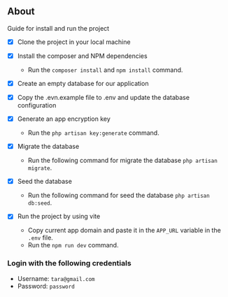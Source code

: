 ## About

Guide for install and run the project

-   [x] Clone the project in your local machine
-   [x] Install the composer and NPM dependencies
    -   Run the `composer install` and `npm install` command.
-   [x] Create an empty database for our application
-   [x] Copy the .evn.example file to .env and update the database configuration
-   [x] Generate an app encryption key
    -   Run the `php artisan key:generate` command.
-   [x] Migrate the database
    -   Run the following command for migrate the database `php artisan migrate`.
-   [x] Seed the database
    -   Run the following command for seed the database `php artisan db:seed`.
-   [x] Run the project by using vite

    -   Copy current app domain and paste it in the `APP_URL` variable in the `.env` file.
    -   Run the `npm run dev` command.

### Login with the following credentials

-   Username: `tara@gmail.com`
-   Password: `password`

